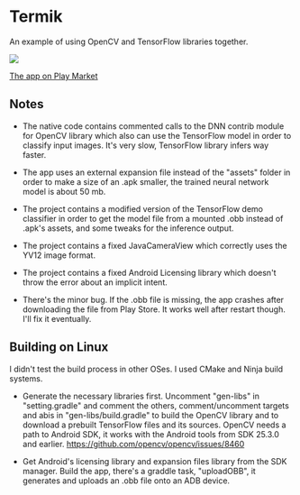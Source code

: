 # Termik

An example of using OpenCV and TensorFlow libraries together.

[![](http://mishurov.usite.pro/github/termik/Screenshot1.png)](https://play.google.com/store/apps/details?id=uk.co.mishurov.termik2)

[The app on Play Market](https://play.google.com/store/apps/details?id=uk.co.mishurov.termik2)

## Notes
* The native code contains commented calls to the DNN contrib module for OpenCV library which also can use the TensorFlow model in order to classify input images. It's very slow, TensorFlow library infers way faster.

* The app uses an external expansion file instead of the "assets" folder in order to make a size of an .apk smaller, the trained neural network model is about 50 mb.

* The project contains a modified version of the TensorFlow demo classifier in order to get the model file from a mounted .obb instead of .apk's assets, and some tweaks for the inference output.

* The project contains a fixed JavaCameraView which correctly uses the YV12 image format.

* The project contains a fixed Android Licensing library which doesn't throw the error about an implicit intent. 

* There's the minor bug. If the .obb file is missing, the app crashes after downloading the file from Play Store. It works well after restart though. I'll fix it eventually.

## Building on Linux
I didn't test the build process in other OSes. I used CMake and Ninja build systems.

* Generate the necessary libraries first. Uncomment "gen-libs" in "setting.gradle" and comment the others, comment/uncomment targets and abis in "gen-libs/build.gradle" to build the OpenCV library and to download a prebuilt TensorFlow files and its sources. OpenCV needs a path to Android SDK, it works with the Android tools from SDK 25.3.0 and earlier. https://github.com/opencv/opencv/issues/8460

* Get Android's licensing library and expansion files library from the SDK manager. Build the app, there's a graddle task, "uploadOBB", it generates and uploads an .obb file onto an ADB device.

